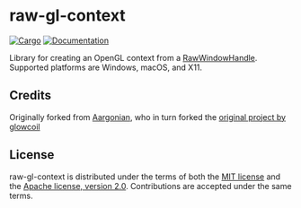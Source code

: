 # raw-gl-context

[![Cargo](https://img.shields.io/crates/v/raw-gl-context.svg)](https://crates.io/crates/raw-gl-context)
[![Documentation](https://docs.rs/raw-gl-context/badge.svg)](https://docs.rs/raw-gl-context)

Library for creating an OpenGL context from a [RawWindowHandle](https://crates.io/crates/raw-window-handle). Supported platforms are Windows, macOS, and X11.

## Credits

Originally forked from [Aargonian](https://github.com/Aargonian/raw-gl-context), who
in turn forked the [original project by glowcoil](https://github.com/glowcoil/raw-gl-context)

## License

raw-gl-context is distributed under the terms of both the [MIT license](LICENSE-MIT) and the [Apache license, version 2.0](LICENSE-APACHE). Contributions are accepted under the same terms.
